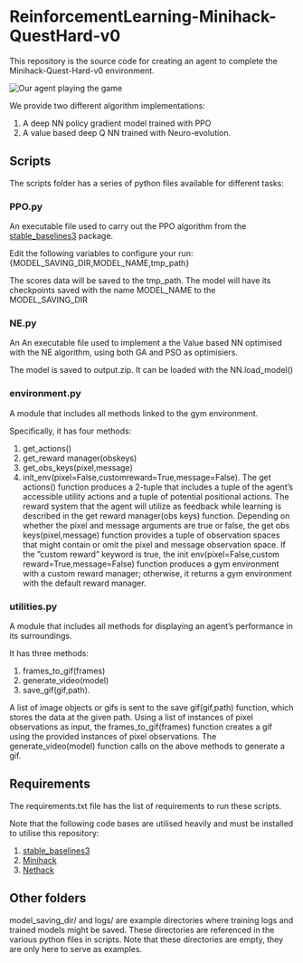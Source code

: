 # ReinforcementLearning-Minihack-QuestHard-v0
This repository is the source code for creating an agent to complete the Minihack-Quest-Hard-v0 environment. 

![Our agent playing the game](https://github.com/CODE-GXNG/ReinforcementLearning-Minihack-QuestHard-v0/blob/main/videos/PPO_agent/PPO_GIF_90.gif)

We provide two different algorithm implementations:
1. A deep NN policy gradient model trained with PPO
2. A value based deep Q NN trained with Neuro-evolution.
   
## Scripts
The scripts folder has a series of python files available for different tasks:

### PPO.py 
An executable file used to carry out the PPO algorithm from the [stable_baselines3]( https://stable-baselines3.readthedocs.io/en/master/ ) package.

Edit the following variables to configure your run: {MODEL_SAVING_DIR,MODEL_NAME,tmp_path} 

The scores data will be saved to the tmp_path. The model will have its checkpoints saved with the name MODEL_NAME to the MODEL_SAVING_DIR

### NE.py 
An An executable file used to implement a the Value based NN optimised with the NE algorithm, using both GA and PSO as optimisiers.

The model is saved to output.zip. It can be loaded with the NN.load_model()

### environment.py
A module that includes all methods linked to the gym environment. 

Specifically, it has four methods: 
1. get_actions()
1. get_reward manager(obskeys)
2. get_obs_keys(pixel,message)
1. init_env(pixel=False,customreward=True,message=False). 
The get actions() function produces a
2-tuple that includes a tuple of the agent’s accessible utility actions and a
tuple of potential positional actions. The reward system that the agent will
utilize as feedback while learning is described in the get reward manager(obs
keys) function. Depending on whether the pixel and message arguments
are true or false, the get obs keys(pixel,message) function provides
a tuple of observation spaces that might contain or omit the pixel and
message observation space. If the ”custom reward” keyword is true, the
init env(pixel=False,custom reward=True,message=False) function
produces a gym environment with a custom reward manager; otherwise,
it returns a gym environment with the default reward manager.

### utilities.py 
A module that includes all methods for displaying an agent’s performance in its surroundings.

It has three methods: 
1. frames_to_gif(frames)
1. generate_video(model)
1. save_gif(gif,path). 

A list of image objects or gifs is sent to the save gif(gif,path) function, which stores the data at the given path. Using a list of instances of pixel observations as input, the frames_to_gif(frames) function creates a gif using the provided instances of pixel observations. The generate_video(model) function calls on the above methods to generate a gif.

## Requirements
The requirements.txt file has the list of requirements to run these scripts.

Note that the following code bases are utilised heavily and must be installed to utilise this repository:
1. [stable_baselines3]( https://stable-baselines3.readthedocs.io/en/master/ )
2. [Minihack](https://github.com/facebookresearch/minihack)
3. [Nethack](https://github.com/facebookresearch/nle)

## Other folders
model_saving_dir/ and logs/ are example directories where training logs and trained models might be saved. These directories are referenced in the various python files in scripts. Note that these directories are empty, they are only here to serve as examples. 


